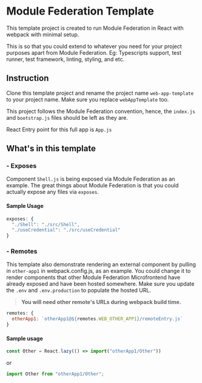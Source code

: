 # Module Federation Template

This template project is created to run Module Federation in React with webpack with minimal setup.

This is so that you could extend to whatever you need for your project purposes apart from Module Federation. Eg: Typescripts support, test runner, test framework, linting, styling, and etc.

## Instruction

Clone this template project and rename the project name `web-app-template` to your project name. Make sure you replace `webAppTemplate` too.

This project follows the Module Federation convention, hence, the `index.js` and `bootstrap.js` files should be left as they are.

React Entry point for this full app is `App.js`

## What's in this template

### - Exposes

Component `Shell.js` is being exposed via Module Federation as an example. The great things about Module Federation is that you could actually expose any files via `exposes`.

#### Sample Usage

~~~js
exposes: {
  "./Shell": "./src/Shell",
  "./useCredential": "./src/useCredential"
}
~~~

### - Remotes

This template also demonstrate rendering an external component by pulling in `other-app1` in webpack.config.js, as an example. You could change it to render components that other Module Federation Microfrontend have already exposed and have been hosted somewhere. Make sure you update the `.env` and `.env.production` to populate the hosted URL.

> **You will need other remote's URLs during webpack build time.**

~~~js
remotes: {
  otherApp1: `otherApp1@${remotes.WEB_OTHER_APP1}/remoteEntry.js`
}
~~~

#### Sample usage

~~~js
const Other = React.lazy(() => import("otherApp1/Other"))
~~~

or

~~~js
import Other from "otherApp1/Other";
~~~
